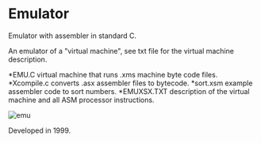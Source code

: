 # Emulator
Emulator with assembler in standard C.

An emulator of a "virtual machine", see txt file for the virtual machine description.

*EMU.C virtual machine that runs .xms machine byte code files.
*Xcompile.c converts .asx assembler files to bytecode.
*sort.xsm example assembler code to sort numbers.
*EMUXSX.TXT description of the virtual machine and all ASM processor instructions.

![emu](https://github.com/rjpg/Emulator/assets/22857941/237a205b-6c76-43d9-b073-ed7b4deacbdb)

Developed in 1999.
